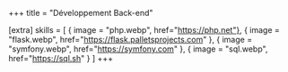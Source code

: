 +++
title = "Développement Back-end"

[extra]
skills = [
    { image = "php.webp", href="https://php.net"},
    { image = "flask.webp", href="https://flask.palletsprojects.com" },
    { image = "symfony.webp", href="https://symfony.com" },
    { image = "sql.webp", href="https://sql.sh" }
]
+++